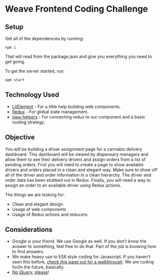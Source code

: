 # Weave Frontend Coding Challenge

## Setup

Get all of the dependencies by running:
```
npm i
```
That will read from the package.json and give you everything you need to get going.

To get the server started, run:
```
npm start
```

## Technology Used
- [LitElement](https://lit-element.polymer-project.org) - For a little help building web components.
- [Redux](https://redux.js.org) - For global state management.
- [pwa-helpers](https://github.com/Polymer/pwa-helpers) - For connecting redux to our component and a basic routing strategy. 

## Objective

You will be building a driver assignment page for a cannabis delivery dashboard. This dashboard will be viewed by dispensary managers and allow them to see their delivery drivers and assign orders from a list of pending orders. First you will need to create a page to show available drivers and orders placed in a clean and elegant way. Make sure to show off all of the driver and order information in a clean hierarchy. The driver and order data has been stubbed out in Redux. Finally, you will need a way to assign an order to an available driver using Redux actions.

The things we are looking for:
- Clean and elegant design
- Usage of web components
- Usage of Redux actions and reducers

## Considerations
- Google is your friend. We use Google as well. If you don't know the answer to something, feel free to do that. Part of the job is knowing how to find answers.
- We make heavy use to ES6 style coding for Javascript. If you haven't seen this before, [check this page out for a walkthrough](https://babeljs.io/docs/learn-es2015/). We are coding for/in the future, basically.
- [No jQuery](http://youmightnotneedjquery.com), [please](http://vanilla-js.com)!
